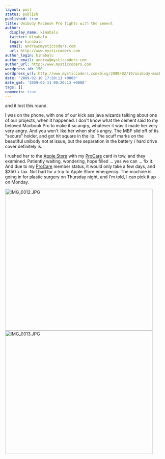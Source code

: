 ```yaml
---
layout: post
status: publish
published: true
title: Unibody Macbook Pro fights with the cement
author:
  display_name: kinabalu
  twitter: kinabalu
  login: kinabalu
  email: andrew@mysticcoders.com
  url: http://www.mysticcoders.com
author_login: kinabalu
author_email: andrew@mysticcoders.com
author_url: http://www.mysticcoders.com
wordpress_id: 150
wordpress_url: http://www.mysticcoders.com/blog/2009/02/10/unibody-macbook-pro-fights-with-the-cement/
date: '2009-02-10 17:20:13 +0000'
date_gmt: '2009-02-11 00:20:13 +0000'
tags: []
comments: true
---
```

and it lost this round.

I was on the phone, with one of our kick ass java wizards talking about one of our projects, when it happened. I don't know what the cement said to my beloved Macbook Pro to make it so angry, whatever it was it made her very very angry. And you won't like her when she's angry. The MBP slid off of its "secure" holder, and got hit square in the lip. The scuff marks on the beautiful unibody not at issue, but the separation in the battery / hard drive cover definitely is.

I rushed her to the <a title="Apple Store Retail" href="http://www.apple.com/retail">Apple Store</a> with my <a title="Apple Store Procare" href="http://www.apple.com/retail/procare/">ProCare</a> card in tow, and they examined. Patiently waiting, wondering, hope filled ... yes we can ... fix it. And due to my <a title="Apple Store Procare" href="http://www.apple.com/retail/procare/">ProCare</a> member status, it would only take a few days, and $350 + tax. Not bad for a trip to Apple Store emergency. The machine is going in for plastic surgery on Thursday night, and I'm told, I can pick it up on Monday.

<img src="http://www.mysticcoders.com/wp-content/uploads/2009/02/img-0012.jpg" alt="IMG_0012.JPG" width="480" height="462" /> <img src="http://www.mysticcoders.com/wp-content/uploads/2009/02/img-0013.jpg" alt="IMG_0013.JPG" width="480" height="402" />

